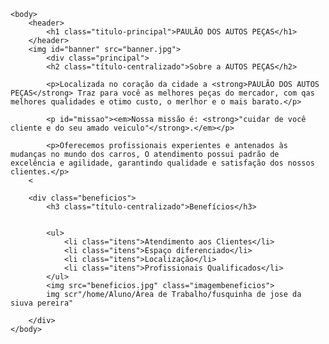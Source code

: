 <!DOCTYPE html>
<html lang="pt-br">
	<head>
    	<meta charset="UTF-8">
    	<title>PAULÃO DOS AUTOS PEÇAS</title>
    	<link rel="stylesheet" href="style.css">
	</head>

	<body>
		<header>
			<h1 class="titulo-principal">PAULÃO DOS AUTOS PEÇAS</h1>
		</header>
		<img id="banner" src="banner.jpg">
			<div class="principal">
			<h2 class="título-centralizado">Sobre a AUTOS PEÇAS</h2>

			<p>Localizada no coração da cidade a <strong>PAULÃO DOS AUTOS PEÇAS</strong> Traz para você as melhores peças do mercador, com qas melhores qualidades e otimo custo, o merlhor e o mais barato.</p>

			<p id="missao"><em>Nossa missão é: <strong>"cuidar de você cliente e do seu amado veiculo"</strong>.</em></p>

			<p>Oferecemos profissionais experientes e antenados às mudanças no mundo dos carros, O atendimento possui padrão de excelência e agilidade, garantindo qualidade e satisfação dos nossos clientes.</p>
		<

        <div class="beneficios">
			<h3 class="título-centralizado">Benefícios</h3>


       		<ul>
				<li class="itens">Atendimento aos Clientes</li>
				<li class="itens">Espaço diferenciado</li>
				<li class="itens">Localização</li>
				<li class="itens">Profissionais Qualificados</li>
			</ul>
			<img src="beneficios.jpg" class="imagembeneficios">
			img scr"/home/Aluno/Área de Trabalho/fusquinha de jose da siuva pereira"

        </div>
	</body>
</html>


